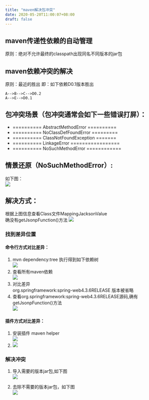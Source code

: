 ```yaml
---
title: "maven解决包冲突"
date: 2020-05-20T11:00:07+08:00
draft: false
---
```


## maven传递性依赖的⾃动管理
原则：绝对不允许最终的classpath出现同名不同版本的jar包

## maven依赖冲突的解决
原则：最近的胜出
即：如下依赖D0.1版本胜出
```
A-->B-->C-->D0.2
A-->E-->D0.1
```
## 包冲突场景（包冲突通常会如下一些错误打屏）：
* ========== AbstractMethodError ==========
* ========== NoClassDefFoundError =========
* ========== ClassNotFoundException =======
* ========== LinkageError =================
* ========== NoSuchMethodError ============


## 情景还原（NoSuchMethodError）:
如下图：<br>
    ![](/images/maven-conflit_20200608000102.png)

## 解决方式：

根据上图信息查看Class文件MappingJacksonValue<br>
确没有getJsonpFunction()方法
    ![](/images/calss-method_20200608002846.png)

### 找到差异位置

#### 命令行方式对比差异：
1. mvn dependency:tree  执行得到如下依赖树<br>
    ![](/images/mvn-dependency_20200608003702.png)
2. 查看所有maven依赖<br>
    ![](/images/mvn-dependency3_20200608004340.png)
3. 对比差异<br> org.springframework:spring-web4.3.6RELEASE 版本被省略<br>
4. 查看org.springframework:spring-web4.3.6RELEASE源码,确有getJsonpFunction()方法<br>
    ![](/images/class-method2_20200608005513.png)

#### 插件方式对比差异：
1. 安装插件 maven helper<br>
    ![](/images/maven-helper_20200608005857.png)
2. ![](/images/maven-helper-resolve_20200608010249.png)

### 解决冲突
1. 导入需要的版本jar包,如下图<br>
    ![](/images/jar4.3.6_20200608011321.png)

2. 去除不需要的版本jar包，如下图<br>
    ![](/images/jar5.1.8_20200608011439.png)



